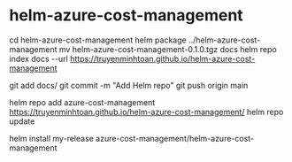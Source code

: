 # helm-azure-cost-management

cd helm-azure-cost-management
helm package ../helm-azure-cost-management
mv helm-azure-cost-management-0.1.0.tgz docs 
helm repo index docs --url https://truyenminhtoan.github.io/helm-azure-cost-management

git add docs/
git commit -m "Add Helm repo"
git push origin main

helm repo add  azure-cost-management https://truyenminhtoan.github.io/helm-azure-cost-management/
helm repo update

helm install my-release azure-cost-management/helm-azure-cost-management
